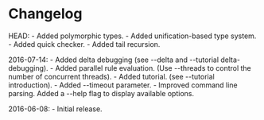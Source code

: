 # Changelog

HEAD:
    - Added polymorphic types.
    - Added unification-based type system.
    - Added quick checker.
    - Added tail recursion.

2016-07-14:
    - Added delta debugging (see --delta and --tutorial delta-debugging).
    - Added parallel rule evaluation. (Use --threads to control the number of concurrent threads).
    - Added tutorial. (see --tutorial introduction).
    - Added --timeout parameter.
    - Improved command line parsing. Added a --help flag to display available options.

2016-06-08: 
    - Initial release.
